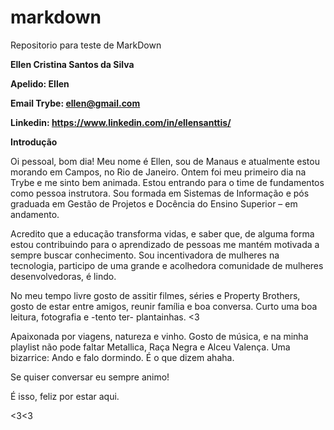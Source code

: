 # markdown
Repositorio para teste de MarkDown

**Ellen Cristina Santos da Silva**

**Apelido: Ellen**

**Email Trybe: ellen@gmail.com**

**Linkedin: https://www.linkedin.com/in/ellensanttis/**

**Introdução**

Oi pessoal, bom dia!
Meu nome é Ellen, sou de Manaus e atualmente estou morando em Campos, no Rio de Janeiro. Ontem foi meu primeiro dia na Trybe e me sinto bem animada.
Estou entrando para o time de fundamentos como pessoa instrutora. Sou formada em Sistemas de Informação e pós graduada em Gestão de Projetos e Docência do Ensino Superior – em andamento.
<p>Acredito que a educação transforma vidas, e saber que, de alguma forma estou contribuindo para o aprendizado de pessoas me mantém motivada a sempre buscar conhecimento.
Sou incentivadora de mulheres na tecnologia, participo de uma grande e acolhedora comunidade de mulheres desenvolvedoras, é lindo.
<p>No meu tempo livre gosto de assitir filmes, séries e Property Brothers, gosto de estar entre amigos, reunir família e boa conversa. Curto uma boa leitura, fotografia e -tento ter- plantainhas. <3
<p>Apaixonada por viagens, natureza e vinho. Gosto de música, e na minha playlist não pode faltar Metallica, Raça Negra e Alceu Valença.
Uma bizarrice: Ando e falo dormindo. É o que dizem ahaha.
<p>Se quiser conversar eu sempre animo!
<p>É isso, feliz por estar aqui.
  
  <3<3

    
